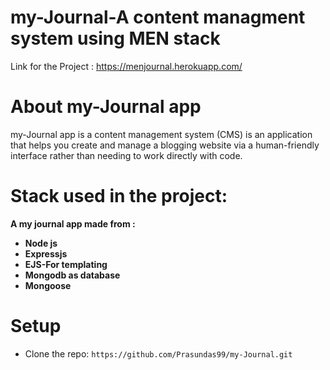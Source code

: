 # my-Journal-A content managment system using MEN stack

Link for the Project : https://menjournal.herokuapp.com/


	
# About my-Journal app
 my-Journal app is a content management system (CMS) is an application that helps you create and manage a blogging website via a 
 human-friendly interface rather than needing to work directly with code.



# Stack used in the project:

**A my journal app made from :**
 * **Node js**
 * **Expressjs**
 * **EJS-For templating**
 * **Mongodb as database**
 * **Mongoose**		


# Setup

- Clone the repo: `https://github.com/Prasundas99/my-Journal.git`
